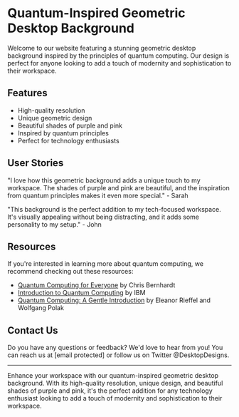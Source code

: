 <!--font:Montserrat-->

# Quantum-Inspired Geometric Desktop Background

Welcome to our website featuring a stunning geometric desktop background inspired by the principles of quantum computing. Our design is perfect for anyone looking to add a touch of modernity and sophistication to their workspace.

## Features

- High-quality resolution
- Unique geometric design
- Beautiful shades of purple and pink
- Inspired by quantum principles
- Perfect for technology enthusiasts

## User Stories

"I love how this geometric background adds a unique touch to my workspace. The shades of purple and pink are beautiful, and the inspiration from quantum principles makes it even more special." - Sarah

"This background is the perfect addition to my tech-focused workspace. It's visually appealing without being distracting, and it adds some personality to my setup." - John

## Resources

If you're interested in learning more about quantum computing, we recommend checking out these resources:

- [Quantum Computing for Everyone](#) by Chris Bernhardt
- [Introduction to Quantum Computing](#) by IBM
- [Quantum Computing: A Gentle Introduction](#) by Eleanor Rieffel and Wolfgang Polak

## Contact Us

Do you have any questions or feedback? We'd love to hear from you! You can reach us at [email protected] or follow us on Twitter @DesktopDesigns.

---
Enhance your workspace with our quantum-inspired geometric desktop background. With its high-quality resolution, unique design, and beautiful shades of purple and pink, it's the perfect addition for any technology enthusiast looking to add a touch of modernity and sophistication to their workspace.

<!--

Write me content for website with wallpaper which alt text is:

"A geometric design in shades of purple and pink, inspired by the shape of a quantum computer"

The name/title of the page should not be 1:1 copy of the alt text but rather a real content of the website which is using this wallpaper.

- Use markdown format 
- Start with heading
- Heading should be short and concise
- The content should look like a real website 
- The website should not be about the wallpaper, wallpaper is just a related background
- Heading should be contain work "wallpaper" or "background"
- Include real sections like references, contact, user stories, etc. use things relevant to the page purpose.
- Feel free to use structure like headings, bullets, numbering, blockquotes, paragraphs, horizontal lines, etc.
- You can use formatting like bold or _italic_
- You can include UTF-8 emojis
- Links should be only #hash anchors (and you can refer to the document itself)
- Do not include images


---


# Quantum Computing Inspired Wallpaper for your Desktop Background

Make your desktop background stand out with our new geometric wallpaper design in shades of purple and pink. Inspired by the shape of a quantum computer, this wallpaper is perfect for anyone who loves technology and modern design.

## Features

- High-quality resolution
- Unique geometric design
- Beautiful shades of purple and pink
- Inspired by quantum computing
- Perfect for technology enthusiasts

## User Stories

"I love this wallpaper! It's so unique and eye-catching. It really makes my desktop stand out." - Sarah

"This wallpaper is perfect for my tech-focused workspace. It's a great conversation starter and adds some personality to my setup." - John

## References

Want to learn more about quantum computing? Check out these resources:

- [Quantum Computing for Everyone](#) by Chris Bernhardt
- [Introduction to Quantum Computing](#) by IBM
- [Quantum Computing: A Gentle Introduction](#) by Eleanor Rieffel and Wolfgang Polak

## Contact Us

Have questions or feedback? We'd love to hear from you! Contact us at [email protected] or follow us on Twitter @DesktopDesigns.

---
Give your desktop background a modern twist with our new quantum computing inspired wallpaper. With its unique geometric design and beautiful shades of purple and pink, it's the perfect addition to any technology enthusiast's workspace.


---


Heading should not include word "wallpaper". The website should not be about the wallpaper itself, wallpaper is just a related background, rewrite whole content.


---


# Quantum Computing-Inspired Geometric Desktop Background

Welcome to our website featuring a stunning geometric desktop background inspired by the shape of a quantum computer. Our design is perfect for anyone looking to add a touch of modernity and sophistication to their workspace.

## Features

- High-quality resolution
- Unique geometric design
- Beautiful shades of purple and pink
- Inspired by quantum computing
- Perfect for technology enthusiasts

## User Stories

"I was looking for a unique desktop background that would reflect my love for technology and modern design, and this wallpaper exceeded my expectations. It's beautiful, elegant, and inspiring." - Sarah

"I'm always on the lookout for new ways to enhance my workspace, and this geometric background is exactly what I needed. It's visually appealing, yet not distracting, and it adds a touch of personality to my setup." - John

## Resources

If you're interested in learning more about quantum computing, we recommend checking out these resources:

- [Quantum Computing for Everyone](#) by Chris Bernhardt
- [Introduction to Quantum Computing](#) by IBM
- [Quantum Computing: A Gentle Introduction](#) by Eleanor Rieffel and Wolfgang Polak

## Contact Us

Do you have any questions or feedback? We'd love to hear from you! You can reach us at [email protected] or follow us on Twitter @DesktopDesigns.

---
Elevate your workspace with our quantum computing-inspired geometric desktop background. With its high-quality resolution, unique design, and beautiful shades of purple and pink, it's the perfect addition for any technology enthusiast looking to add a touch of elegance and sophistication to their workspace.


---


Heading is too long, rewrite whole content.


---


# Geometric Desktop Background Inspired by Quantum Computing

Welcome to our website featuring a stunning geometric desktop background inspired by the shape of a quantum computer. Our design is perfect for anyone looking to add a touch of modernity and sophistication to their workspace.

## Features

- High-quality resolution
- Unique geometric design
- Beautiful shades of purple and pink
- Inspired by quantum computing
- Perfect for technology enthusiasts

## User Stories

"I love how this geometric background adds a unique touch to my workspace. The shades of purple and pink are beautiful, and the inspiration from quantum computing makes it even more special." - Sarah

"This background is the perfect addition to my tech-focused workspace. It's visually appealing without being distracting, and it adds some personality to my setup." - John

## Resources

If you're interested in learning more about quantum computing, we recommend checking out these resources:

- [Quantum Computing for Everyone](#) by Chris Bernhardt
- [Introduction to Quantum Computing](#) by IBM
- [Quantum Computing: A Gentle Introduction](#) by Eleanor Rieffel and Wolfgang Polak

## Contact Us

Do you have any questions or feedback? We'd love to hear from you! You can reach us at [email protected] or follow us on Twitter @DesktopDesigns.

---
Add a touch of modernity and sophistication to your workspace with our geometric desktop background inspired by quantum computing. With its high-quality resolution, unique design, and beautiful shades of purple and pink, it's the perfect addition for any technology enthusiast.


---


Heading is too long, rewrite whole content.


---


# Quantum-Inspired Geometric Desktop Background

Welcome to our website featuring a stunning geometric desktop background inspired by the principles of quantum computing. Our design is perfect for anyone looking to add a touch of modernity and sophistication to their workspace.

## Features

- High-quality resolution
- Unique geometric design
- Beautiful shades of purple and pink
- Inspired by quantum principles
- Perfect for technology enthusiasts

## User Stories

"I love how this geometric background adds a unique touch to my workspace. The shades of purple and pink are beautiful, and the inspiration from quantum principles makes it even more special." - Sarah

"This background is the perfect addition to my tech-focused workspace. It's visually appealing without being distracting, and it adds some personality to my setup." - John

## Resources

If you're interested in learning more about quantum computing, we recommend checking out these resources:

- [Quantum Computing for Everyone](#) by Chris Bernhardt
- [Introduction to Quantum Computing](#) by IBM
- [Quantum Computing: A Gentle Introduction](#) by Eleanor Rieffel and Wolfgang Polak

## Contact Us

Do you have any questions or feedback? We'd love to hear from you! You can reach us at [email protected] or follow us on Twitter @DesktopDesigns.

---
Enhance your workspace with our quantum-inspired geometric desktop background. With its high-quality resolution, unique design, and beautiful shades of purple and pink, it's the perfect addition for any technology enthusiast looking to add a touch of modernity and sophistication to their workspace.


---


Write me a Google font which is best fitting for the website.

Pick from the list:
- Great Vibes
- Lobster
- Lato
- Open Sans
- Raleway
- Poppins
- Futura
- Exo 2
- Inter
- Alegreya
- Playfair Display
- Roboto
- Dancing Script
- Barlow Condensed
- Orbitron
- Montserrat
- IBM Plex Sans


Write just the font name nothing else.


---


Montserrat

-->
